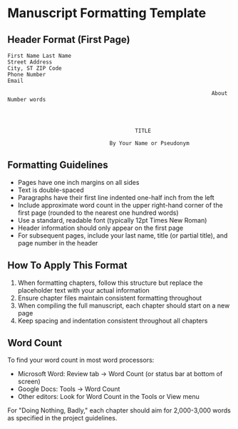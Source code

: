 # Manuscript Formatting Template

## Header Format (First Page)
```
First Name Last Name
Street Address
City, ST ZIP Code
Phone Number
Email

                                                                About Number words




                                        TITLE

                                By Your Name or Pseudonym

```

## Formatting Guidelines
- Pages have one inch margins on all sides
- Text is double-spaced
- Paragraphs have their first line indented one-half inch from the left
- Include approximate word count in the upper right-hand corner of the first page (rounded to the nearest one hundred words)
- Use a standard, readable font (typically 12pt Times New Roman)
- Header information should only appear on the first page
- For subsequent pages, include your last name, title (or partial title), and page number in the header

## How To Apply This Format
1. When formatting chapters, follow this structure but replace the placeholder text with your actual information
2. Ensure chapter files maintain consistent formatting throughout
3. When compiling the full manuscript, each chapter should start on a new page
4. Keep spacing and indentation consistent throughout all chapters

## Word Count
To find your word count in most word processors:
- Microsoft Word: Review tab → Word Count (or status bar at bottom of screen)
- Google Docs: Tools → Word Count
- Other editors: Look for Word Count in the Tools or View menu

For "Doing Nothing, Badly," each chapter should aim for 2,000-3,000 words as specified in the project guidelines. 